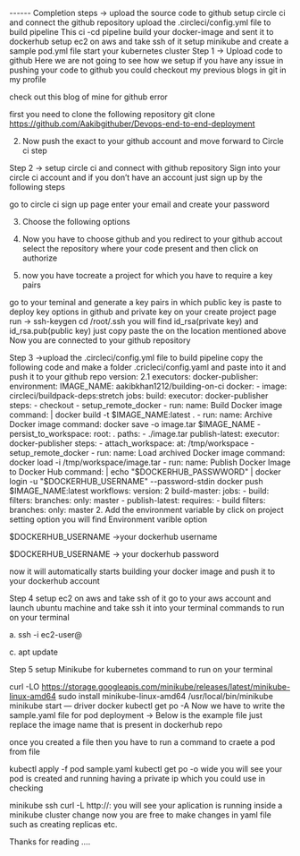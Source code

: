 ------    Completion steps →
upload the source code to github
setup circle ci and connect the github repository
upload the .circleci/config.yml file to build pipeline
This ci -cd pipeline build your docker-image and sent it to dockerhub
setup ec2 on aws and take ssh of it
setup minikube and create a sample pod.yml file
start your kubernetes cluster
Step 1 → Upload code to github
Here we are not going to see how we setup if you have any issue in pushing your code to github you could checkout my previous blogs in git in my profile

check out this blog of mine for github error

first you need to clone the following repository
git clone https://github.com/Aakibgithuber/Devops-end-to-end-deployment

2. Now push the exact to your github account and move forward to Circle ci step

Step 2 → setup circle ci and connect with github repository
Sign into your circle ci account and if you don’t have an account just sign up by the following steps

go to circle ci sign up page
enter your email and create your password

3. Choose the following options


4. Now you have to choose github and you redirect to your github accout select the repository where your code present and then click on authorize


5. now you have tocreate a project for which you have to require a key pairs


go to your teminal and generate a key pairs in which public key is paste to deploy key options in github and private key on your create project page
run → ssh-keygen
cd /root/.ssh
you will find id_rsa(private key) and id_rsa.pub(public key) just copy paste the on the location mentioned above
Now you are connected to your github repository

Step 3 →upload the .circleci/config.yml file to build pipeline
copy the following code and make a folder .cricleci/config.yaml and paste into it and push it to your github repo
version: 2.1
executors:
  docker-publisher:
    environment:
      IMAGE_NAME: aakibkhan1212/building-on-ci
    docker:
      - image: circleci/buildpack-deps:stretch
jobs:
  build:
    executor: docker-publisher
    steps:
      - checkout
      - setup_remote_docker
      - run:
          name: Build Docker image
          command: |
            docker build -t $IMAGE_NAME:latest .
      - run:
          name: Archive Docker image
          command: docker save -o image.tar $IMAGE_NAME
      - persist_to_workspace:
          root: .
          paths:
            - ./image.tar
  publish-latest:
    executor: docker-publisher
    steps:
      - attach_workspace:
          at: /tmp/workspace
      - setup_remote_docker
      - run:
          name: Load archived Docker image
          command: docker load -i /tmp/workspace/image.tar
      - run:
          name: Publish Docker Image to Docker Hub
          command: |
            echo "$DOCKERHUB_PASSWWORD" | docker login -u "$DOCKERHUB_USERNAME" --password-stdin
            docker push $IMAGE_NAME:latest
workflows:
  version: 2
  build-master:
    jobs:
      - build:
          filters:
            branches:
              only: master
      - publish-latest:
          requires:
            - build
          filters:
            branches:
              only: master
2. Add the environment variable by click on project setting option you will find Environment varible option

$DOCKERHUB_USERNAME →your dockerhub username

$DOCKERHUB_USERNAME → your dockerhub password

now it will automatically starts building your docker image and push it to your dockerhub account


Step 4 setup ec2 on aws and take ssh of it
go to your aws account and launch ubuntu machine and take ssh it into your terminal
commands to run on your terminal

a. ssh -i <your key pair name > ec2-user@<public ip>

c. apt update

Step 5 setup Minikube for kubernetes
command to run on your terminal

curl -LO https://storage.googleapis.com/minikube/releases/latest/minikube-linux-amd64
sudo install minikube-linux-amd64 /usr/local/bin/minikube
minikube start — driver docker
kubectl get po -A
Now we have to write the sample.yaml file for pod deployment →
Below is the example file just replace the image name that is present in dockerhub repo


once you created a file then you have to run a command to craete a pod from file

kubectl apply -f pod sample.yaml
kubectl get po -o wide
you will see your pod is created and running having a private ip which you could use in checking

minikube ssh
curl -L http://<your pod ip>:<your port no.>
you will see your aplication is running inside a minikube cluster change now you are free to make changes in yaml file such as creating replicas etc.

Thanks for reading ….
